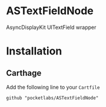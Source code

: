 # ASTextFieldNode
AsyncDisplayKit UITextField wrapper

# Installation
## Carthage
Add the following line to your `Cartfile`

`github "pocketlabs/ASTextFieldNode"`
